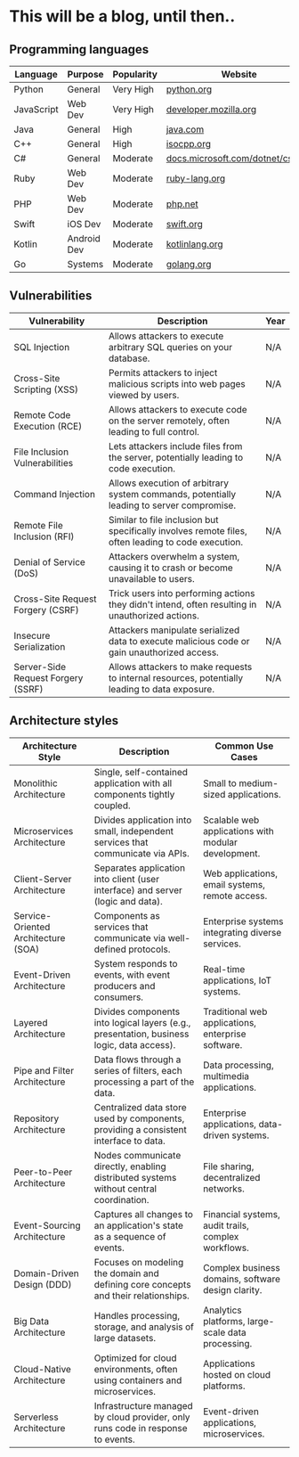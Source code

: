 # This will be a blog, until then..

## Programming languages

| Language       | Purpose        | Popularity     | Website                        |
|----------------|----------------|----------------|--------------------------------|
| Python         | General        | Very High      | [python.org](https://www.python.org/)             |
| JavaScript     | Web Dev        | Very High      | [developer.mozilla.org](https://developer.mozilla.org/en-US/docs/Web/JavaScript) |
| Java           | General        | High           | [java.com](https://www.java.com/)                 |
| C++            | General        | High           | [isocpp.org](https://isocpp.org/)                 |
| C#             | General        | Moderate       | [docs.microsoft.com/dotnet/csharp](https://docs.microsoft.com/en-us/dotnet/csharp/) |
| Ruby           | Web Dev        | Moderate       | [ruby-lang.org](https://www.ruby-lang.org/en/)   |
| PHP            | Web Dev        | Moderate       | [php.net](https://www.php.net/)                 |
| Swift          | iOS Dev        | Moderate       | [swift.org](https://www.swift.org/)               |
| Kotlin         | Android Dev    | Moderate       | [kotlinlang.org](https://kotlinlang.org/)       |
| Go             | Systems        | Moderate       | [golang.org](https://golang.org/)               |

## Vulnerabilities

| Vulnerability                        | Description                                                                                            | Year |
|--------------------------------------|--------------------------------------------------------------------------------------------------------|------|
| SQL Injection                        | Allows attackers to execute arbitrary SQL queries on your database.                                | N/A  |
| Cross-Site Scripting (XSS)            | Permits attackers to inject malicious scripts into web pages viewed by users.                       | N/A  |
| Remote Code Execution (RCE)           | Allows attackers to execute code on the server remotely, often leading to full control.             | N/A  |
| File Inclusion Vulnerabilities       | Lets attackers include files from the server, potentially leading to code execution.                | N/A  |
| Command Injection                    | Allows execution of arbitrary system commands, potentially leading to server compromise.           | N/A  |
| Remote File Inclusion (RFI)           | Similar to file inclusion but specifically involves remote files, often leading to code execution.   | N/A  |
| Denial of Service (DoS)               | Attackers overwhelm a system, causing it to crash or become unavailable to users.                   | N/A  |
| Cross-Site Request Forgery (CSRF)     | Trick users into performing actions they didn't intend, often resulting in unauthorized actions.    | N/A  |
| Insecure Serialization               | Attackers manipulate serialized data to execute malicious code or gain unauthorized access.        | N/A  |
| Server-Side Request Forgery (SSRF)    | Allows attackers to make requests to internal resources, potentially leading to data exposure.     | N/A  |

## Architecture styles 
| Architecture Style          | Description                                                                                     | Common Use Cases                                        |
|-----------------------------|-------------------------------------------------------------------------------------------------|---------------------------------------------------------|
| Monolithic Architecture     | Single, self-contained application with all components tightly coupled.                       | Small to medium-sized applications.                    |
| Microservices Architecture  | Divides application into small, independent services that communicate via APIs.                | Scalable web applications with modular development.    |
| Client-Server Architecture  | Separates application into client (user interface) and server (logic and data).               | Web applications, email systems, remote access.       |
| Service-Oriented Architecture (SOA) | Components as services that communicate via well-defined protocols.                | Enterprise systems integrating diverse services.     |
| Event-Driven Architecture   | System responds to events, with event producers and consumers.                                 | Real-time applications, IoT systems.                  |
| Layered Architecture       | Divides components into logical layers (e.g., presentation, business logic, data access).      | Traditional web applications, enterprise software.   |
| Pipe and Filter Architecture | Data flows through a series of filters, each processing a part of the data.                   | Data processing, multimedia applications.            |
| Repository Architecture     | Centralized data store used by components, providing a consistent interface to data.           | Enterprise applications, data-driven systems.        |
| Peer-to-Peer Architecture   | Nodes communicate directly, enabling distributed systems without central coordination.         | File sharing, decentralized networks.               |
| Event-Sourcing Architecture | Captures all changes to an application's state as a sequence of events.                         | Financial systems, audit trails, complex workflows. |
| Domain-Driven Design (DDD)  | Focuses on modeling the domain and defining core concepts and their relationships.              | Complex business domains, software design clarity. |
| Big Data Architecture      | Handles processing, storage, and analysis of large datasets.                                   | Analytics platforms, large-scale data processing.  |
| Cloud-Native Architecture  | Optimized for cloud environments, often using containers and microservices.                    | Applications hosted on cloud platforms.            |
| Serverless Architecture    | Infrastructure managed by cloud provider, only runs code in response to events.                | Event-driven applications, microservices.         |
